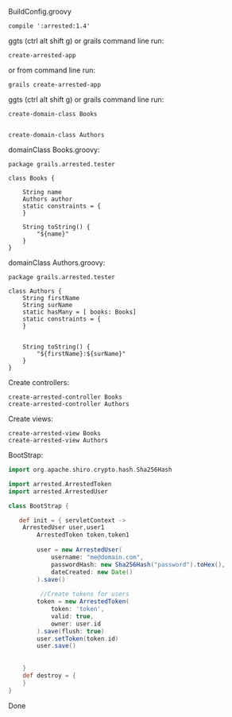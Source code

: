 

BuildConfig.groovy
```
compile ':arrested:1.4'
```

ggts (ctrl alt shift g) or grails command line run: 
```
create-arrested-app

```
or from command line run:
```
grails create-arrested-app
```



ggts (ctrl alt shift g) or grails command line run: 
```
create-domain-class Books


create-domain-class Authors

```

domainClass Books.groovy:
```
package grails.arrested.tester

class Books {
	
	String name
	Authors author
    static constraints = {
    }
	
	String toString() {
		"${name}"
	}
}
```

domainClass Authors.groovy:
```
package grails.arrested.tester

class Authors {
	String firstName
	String surName
	static hasMany = [ books: Books]
    static constraints = {
    }
	
	
	String toString() {
		"${firstName}:${surName}"
	}
}
```

Create controllers:
```
create-arrested-controller Books
create-arrested-controller Authors
```

Create views:
```
create-arrested-view Books
create-arrested-view Authors
```


BootStrap:
```groovy
import org.apache.shiro.crypto.hash.Sha256Hash

import arrested.ArrestedToken
import arrested.ArrestedUser

class BootStrap {

   def init = { servletContext ->
	ArrestedUser user,user1
		ArrestedToken token,token1
		
		user = new ArrestedUser(
			username: "me@domain.com",
			passwordHash: new Sha256Hash("password").toHex(),
			dateCreated: new Date()
		).save()
		
		 //Create tokens for users
		token = new ArrestedToken(
			token: 'token',
			valid: true,
			owner: user.id
		).save(flush: true)
		user.setToken(token.id)
		user.save()
		
    
    }
    def destroy = {
    }
}
```

Done


